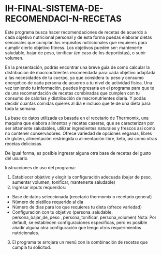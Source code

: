 # IH-FINAL-SISTEMA-DE-RECOMENDACI-N-RECETAS

Este programa busca hacer recomendaciones de recetas de acuerdo a cada objetivo nutricional personal y de esta forma puedas elaborar dietas semanales que cumplan los requisitos nutricionales que requieres para cumplir cierto objetivo fitness.
Los objetivos pueden ser: mantenerte saludable, bajar de peso, tonificar (en caso de los deportistas), o subir volumen.

En la presentación, podrás encontrar una breve guia de como calcular la distribución de macronutrientes recomendada para cada objetivo adaptada a las necesidades de tu cuerpo, ya que considera tu peso y consumo energetico de cada persona de acuerdo a tu nivel de actividad fisica.
Una vez teniendo tu información, puedes ingresarla en el programa para que te de una recomendación de recetas combinadas que cumplen con tu consumo de calorias y distribución de macronutrientes diaria. Y podás decidir cuantas comidas quieres al dia e incluso que te de una dieta para toda la semana.

La base de datos utilizada es basada en el recetario de Thermomix, una maquina que elabora alimentos y recetas caseras, que se caracterizan por ser altamente saludables, utilizar ingredientes naturales y frescos asi como no contener conservadores.
Ofrece variedad de opciones veganas, libres de gluten, alimentación restringida o alimentación libre, keto, así como otras recetas deliciosas.

De igual forma, es posible ingresar alguna otra base de recetas del gusto del usuario.

Instrucciones de uso del programa:

1. Establecer objetivo y elegir la configuración adecuada (bajar de peso, aumentar volumen, tonificar, mantenerte saludable)
2. Ingresar inputs requeridos:

- Base de datos seleccionada (recetario thermomix o recetario general)
- Número de platillos requerido al dia
- Número de dias para los que requieres tu dieta (ofrece variedad)
- Configuración con tu objetivo (persona_saludable, persona_bajar_de_peso , persona_tonificar, persona_volumen)
Nota: Por default, se establecen configuraciones especificas, pero es posible añadir alguna otra configuración que tengo otros requerimientos nutricionales.

3. El programa te arrojara un menú con la combinación de recetas que cumpla tu solicitud.

